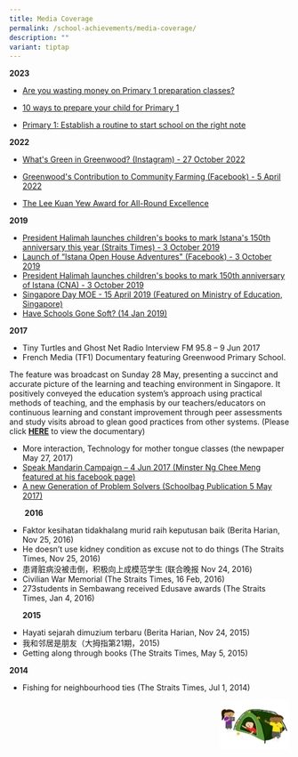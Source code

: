 ```yaml
---
title: Media Coverage
permalink: /school-achievements/media-coverage/
description: ""
variant: tiptap
---
```

**2023**

* [Are you wasting money on Primary 1 preparation classes?](https://www.straitstimes.com/singapore/parenting-education/are-you-wasting-money-on-primary-1-preparation-classes)

* [10 ways to prepare your child for Primary 1](https://www.straitstimes.com/singapore/parenting-education/10-ways-to-prepare-your-child-for-primary-1)

* [Primary 1: Establish a routine to start school on the right note](https://www.straitstimes.com/singapore/parenting-education/primary-1-establish-a-routine-to-start-school-on-the-right-note)

**2022**  

* [What's Green in Greenwood? (Instagram) - 27 October 2022](https://www.instagram.com/p/CkNuKVtyPln/?fbclid=IwAR0eg13zsYBlebXq35lw7KaUD-dz8PZvOBHfJVctnaDZhPpT_JnibmZ3YKs)

* [Greenwood's Contribution to Community Farming (Facebook) - 5 April 2022](https://m.facebook.com/story.php?story_fbid=pfbid0jviinT9CsXeBHEA3xwow6WJQB8v96SkCPeWN5uC4f5Rb7c7CcKA5B7qwfphtBd9Kl&amp;id=100046772719390&amp;mibextid=Nif5oz)

*   [The Lee Kuan Yew Award for All-Round Excellence](https://www.facebook.com/Greenwood.GWPS/photos/a.120477380222083/148805670722587/)

**2019**

*   [President Halimah launches children's books to mark Istana's 150th anniversary this year (Straits Times) - 3 October 2019](https://www.straitstimes.com/singapore/president-halimah-launches-childrens-books-to-mark-istanas-150th-anniversary-this-year)
*   [Launch of “Istana Open House Adventures" (Facebook) - 3 October 2019](https://www.facebook.com/halimahyacob/videos/521111145391603/)
*   [President Halimah launches children's books to mark 150th anniversary of Istana (CNA) - 3 October 2019](https://youtu.be/JT6j1ljROz4)
*   [Singapore Day MOE - 15 April 2019 (Featured on Ministry of Education, Singapore)](/files/Singapore%20Day%20MOE%20FB%202019.pdf)
*   [Have Schools Gone Soft? (14 Jan 2019)](https://www.schoolbag.sg/story/have-schools-gone-soft)

  

**2017**

*   Tiny Turtles and Ghost Net Radio Interview FM 95.8 – 9 Jun 2017
*   French Media (TF1) Documentary featuring Greenwood Primary School.

The feature was broadcast on Sunday 28 May, presenting a succinct and accurate picture of the learning and teaching environment in Singapore. It positively conveyed the education system’s approach using practical methods of teaching, and the emphasis by our teachers/educators on continuous learning and constant improvement through peer assessments and study visits abroad to glean good practices from other systems. (Please click&nbsp;[**HERE**](https://www.lci.fr/international/singapour-des-ecoles-en-tete-des-classements-planetaires-2053525.html)&nbsp;to view the documentary)  

*   More interaction, Technology for mother tongue classes (the newpaper May 27, 2017)
*   [Speak Mandarin Campaign – 4 Jun 2017 (Minster Ng Chee Meng featured at his facebook page)](https://www.facebook.com/NgCheeMengforSG/photos/a.1444258375594891.1073741915.960923553928378/1444258552261540/?type=3&amp;theater)
*   [A new Generation of Problem Solvers (Schoolbag Publication 5 May 2017)](https://www.schoolbag.sg/story/a-new-generation-of-problem-solvers)

  

&nbsp; &nbsp; &nbsp; &nbsp;**2016**

*   Faktor kesihatan tidakhalang murid raih keputusan baik (Berita Harian, Nov 25, 2016)
*   He doesn’t use kidney condition as excuse not to do things&nbsp;(The Straits Times, Nov 25, 2016)
*   患肾脏病没被击倒，积极向上成模范学生 (联合晚报&nbsp;Nov 24, 2016)
*   Civilian War Memorial (The Straits Times, 16 Feb, 2016)
*   273students in Sembawang received Edusave awards (The Straits Times, Jan 4, 2016)

  

&nbsp; &nbsp; &nbsp;&nbsp;**2015**

*   Hayati sejarah dimuzium terbaru (Berita Harian, Nov 24, 2015)
*   我和邻居是朋友（大拇指第21期，2015)
*   Getting along through books&nbsp;(The Straits Times, May 5, 2015)

**2014**

*   Fishing for neighbourhood ties&nbsp;(The Straits Times, Jul 1, 2014)


<img src="/images/Small%20logo/gwps%20children%20(3).png" style="width:25%;float:right">